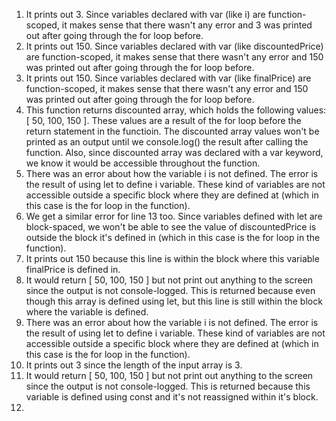 1. It prints out 3. Since variables declared with var (like i) are function-scoped, it makes sense that there wasn't any error and 3 was printed out after going through the for loop before. 
2. It prints out 150. Since variables declared with var (like discountedPrice) are function-scoped, it makes sense that there wasn't any error and 150 was printed out after going through the for loop before. 
3. It prints out 150. Since variables declared with var (like finalPrice) are function-scoped, it makes sense that there wasn't any error and 150 was printed out after going through the for loop before. 
4. This function returns discounted array, which holds the following values: [ 50, 100, 150 ]. These values are a result of the for loop before the return statement in the functioin. The discounted array values won't be printed as an output until we console.log() the result after calling the function. Also, since discounted array was declared with a var keyword, we know it would be accessible throughout the function.
5. There was an error about how the variable i is not defined. The error is the result of using let to define i variable. These kind of variables are not accessible outside a specific block where they are defined at (which in this case is the for loop in the function). 
6. We get a similar error for line 13 too. Since variables defined with let are block-spaced, we won't be able to see the value of discountedPrice is outside the block it's defined in (which in this case is the for loop in the function).
7. It prints out 150 because this line is within the block where this variable finalPrice is defined in.
8. It would return [ 50, 100, 150 ] but not print out anything to the screen since the output is not console-logged. This is returned because even though this array is defined using let, but this line is still within the block where the variable is defined. 
9. There was an error about how the variable i is not defined. The error is the result of using let to define i variable. These kind of variables are not accessible outside a specific block where they are defined at (which in this case is the for loop in the function). 
10. It prints out 3 since the length of the input array is 3.
11. It would return [ 50, 100, 150 ] but not print out anything to the screen since the output is not console-logged. This is returned because this variable is defined using const and it's not reassigned within it's block.
12. 
